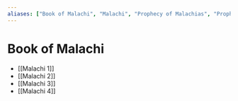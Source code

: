```yaml
---
aliases: ["Book of Malachi", "Malachi", "Prophecy of Malachias", "Prophetia Malachiae", "Μαλαχίας", "מלאכי"]
---
```



# Book of Malachi
- [[Malachi 1]]
- [[Malachi 2]]
- [[Malachi 3]]
- [[Malachi 4]]

